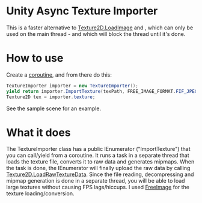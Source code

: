 # Unity Async Texture Importer

This is a faster alternative to [Texture2D.LoadImage](https://docs.unity3d.com/530/Documentation/ScriptReference/Texture2D.LoadImage.html) and , which can only be used on the main thread - and which will block the thread until it's done.

# How to use
Create a [coroutine](https://docs.unity3d.com/Manual/Coroutines.html), and from there do this:
```csharp
TextureImporter importer = new TextureImporter();
yield return importer.ImportTexture(texPath, FREE_IMAGE_FORMAT.FIF_JPEG);
Texture2D tex = importer.texture;
```
See the sample scene for an example.

# What it does
The TextureImporter class has a public IEnumerator ("ImportTexture") that you can call/yield from a coroutine. It runs a task in a separate thread that loads the texture file, converts it to raw data and generates mipmaps. When the task is done, the IEnumerator will finally upload the raw data by calling [Texture2D.LoadRawTextureData](https://docs.unity3d.com/ScriptReference/Texture2D.LoadRawTextureData.html).
Since the file reading, decompressing and mipmap generation is done in a separate thread, you will be able to load large textures without causing FPS lags/hiccups.
I used [FreeImage](https://freeimage.sourceforge.io/) for the texture loading/conversion.